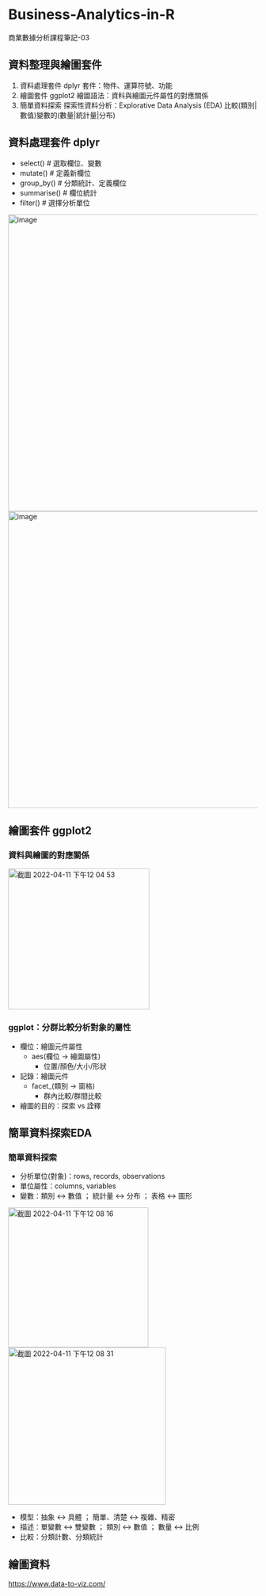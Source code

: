 # Business-Analytics-in-R
商業數據分析課程筆記-03

## 資料整理與繪圖套件
1. 資料處理套件 dplyr
套件：物件、運算符號、功能
2. 繪圖套件 ggplot2
繪圖語法：資料與繪圖元件屬性的對應關係
3. 簡單資料探索 
探索性資料分析：Explorative Data Analysis (EDA)
比較(類別|數值)變數的(數量|統計量|分布)

##  資料處理套件 dplyr
- select() # 選取欄位、變數
- mutate() # 定義新欄位
- group_by() # 分類統計、定義欄位
- summarise() # 欄位統計
- filter() # 選擇分析單位
<img width="600" alt="image" src="https://user-images.githubusercontent.com/77944202/162662866-83bcfdc7-f8f4-496c-9a04-1a46baf411a4.png">
<img width="600" alt="image" src="https://user-images.githubusercontent.com/77944202/162662871-8762b0e2-c99e-4601-a4bb-b4cae9c44155.png">

## 繪圖套件 ggplot2
### 資料與繪圖的對應關係
<img width="285" alt="截圖 2022-04-11 下午12 04 53" src="https://user-images.githubusercontent.com/77944202/162663395-c7e623a3-3383-482d-99c6-aec63047cc7a.png">

### ggplot：分群比較分析對象的屬性
- 欄位：繪圖元件屬性
   - aes(欄位 -> 繪圖屬性)
       - 位置/顏色/大小/形狀
- 記錄：繪圖元件
    - facet_(類別 -> 窗格)
       - 群內比較/群間比較
- 繪圖的目的：探索 vs 詮釋

## 簡單資料探索EDA
### 簡單資料探索
- 分析單位(對象)：rows, records, observations
- 單位屬性：columns, variables 
- 變數：類別 <-> 數值 ； 統計量 <-> 分布 ； 表格 <-> 圖形
<img width="283" alt="截圖 2022-04-11 下午12 08 16" src="https://user-images.githubusercontent.com/77944202/162663621-862832d2-45f5-49be-8575-d5c5c004060f.png">
<img width="318" alt="截圖 2022-04-11 下午12 08 31" src="https://user-images.githubusercontent.com/77944202/162663644-68179b59-f746-482b-8184-fae378c4c43b.png">    

- 模型：抽象 <-> 具體 ； 簡單、清楚 <-> 複雜、精密
- 描述：單變數 <-> 雙變數 ； 類別 <-> 數值 ； 數量 <-> 比例
- 比較：分類計數、分類統計

## 繪圖資料
https://www.data-to-viz.com/


